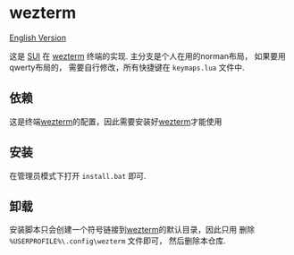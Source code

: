 # wezterm

[English Version](./README_en.md)

这是 [SUI](https://github.com/shortcutui/sui) 在 [wezterm](https://wezfurlong.org/wezterm/index.html) 终端的实现. 主分支是个人在用的norman布局， 如果要用qwerty布局的， 需要自行修改，所有快捷键在 `keymaps.lua` 文件中.

## 依赖

这是终端[wezterm](https://wezfurlong.org/wezterm/index.html)的配置，因此需要安装好[wezterm](https://wezfurlong.org/wezterm/index.html)才能使用

## 安装

在管理员模式下打开 `install.bat` 即可.

## 卸载

安装脚本只会创建一个符号链接到[wezterm](https://wezfurlong.org/wezterm/index.html)的默认目录，因此只用
删除 `%USERPROFILE%\.config\wezterm` 文件即可， 然后删除本仓库.
